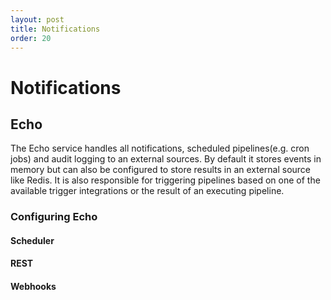 ```yaml
---
layout: post
title: Notifications
order: 20
---
```

# Notifications

## Echo

The Echo service handles all notifications, scheduled pipelines(e.g. cron jobs) and audit logging to an external sources.  By default it stores events in memory but can also be configured to store results in an external source like Redis.  It is also responsible for triggering pipelines based on one of the available trigger integrations or the result of an executing pipeline.

### Configuring Echo


#### Scheduler
#### REST
#### Webhooks
